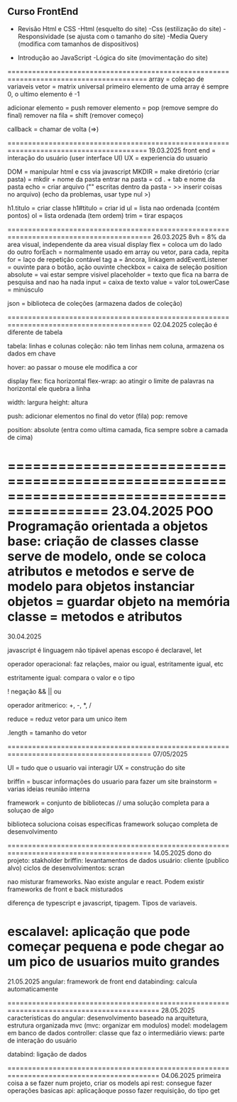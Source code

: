 ## Curso FrontEnd
- Revisão Html e CSS
    -Html (esquelto do site)
    -Css (estilização do site)
    -Responsividade (se ajusta com o tamanho do site)
    -Media Query (modifica com tamanhos de dispositivos)

- Introdução ao JavaScript
    -Lógica do site (movimentação do site)

========================================================================================
array = coleçao de variaveis 
vetor = matrix universal
primeiro elemento de uma array é sempre 0, o ultimo elemento é -1

adicionar elemento = push
remover elemento = pop (remove sempre do final)
remover na fila = shift (remover começo)

callback = chamar de volta (=>)

========================================================================================
19.03.2025
front end = interação do usuário (user interface UI) UX = experiencia do usuario

DOM = manipular html e css via javascript
MKDIR = make diretório (criar pasta) = mkdir + nome da pasta
entrar na pasta = cd . + tab e nome da pasta
echo = criar arquivo ("" escritas dentro da pasta - >> inserir coisas no arquivo)
(echo da problemas, usar type nul >)

h1.titulo = criar classe
h1#titulo = criar id
ul = lista nao ordenada (contém pontos)
ol = lista ordenada (tem ordem)
trim = tirar espaços

=========================================================================================
26.03.2025
8vh = 8% da area visual, independente da area visual
display flex = coloca um do lado do outro
forEach = normalmente usado em array ou vetor, para cada, repita
for = laço de repetição contável
tag a = âncora, linkagem
addEventListener = ouvinte para o botão, ação ouvinte
checkbox = caixa de seleção
position absolute = vai estar sempre visivel
placeholder = texto que fica na barra de pesquisa and nao ha nada
input = caixa de texto
value = valor
toLowerCase = minúsculo

json = biblioteca de coleções (armazena dados de coleção)

=========================================================================================
02.04.2025
coleção é diferente de tabela

tabela: linhas e colunas
coleção: não tem linhas nem coluna, armazena os dados em chave

hover: ao passar o mouse ele modifica a cor

display flex: fica horizontal
flex-wrap: ao atingir o limite de palavras na horizontal ele quebra a linha

width: largura
height: altura

push: adicionar elementos no final do vetor (fila)
pop: remove

position: absolute (entra como ultima camada, fica sempre sobre a camada de cima)

==========================================================================================
23.04.2025
POO
Programação orientada a objetos 
base: criação de classes
classe serve de modelo, onde se coloca atributos e metodos e serve de modelo para objetos
instanciar objetos = guardar objeto na memória
classe = metodos e atributos
==========================================================================================
30.04.2025

javascript é linguagem não tipável
apenas escopo é declaravel, let

operador operacional: faz relações, maior ou igual, estritamente igual, etc

estritamente igual: compara o valor e o tipo

! negação
&& 
|| ou

operador aritmerico: +, -, *, /

reduce = reduz vetor para um unico item

.length = tamanho do vetor

=========================================================================================
07/05/2025

UI = tudo que o usuario vai interagir
UX = construção do site

briffin = buscar informações do usuario para fazer um site
brainstorm = varias ideias reunião interna

framework =  conjunto de bibliotecas // uma solução completa para a soluçao de algo

biblioteca soluciona coisas específicas
framework soluçao completa de desenvolvimento

=========================================================================================
14.05.2025
dono do projeto: stakholder
briffin: levantamentos de dados
usuário: cliente (publico alvo)
ciclos de desenvolvimentos: scran

nao misturar frameworks. Nao existe angular e react. Podem existir frameworks de front e back misturados

diferença de typescript e javascript, tipagem. Tipos de variaveis.

escalavel: aplicação que pode começar pequena e pode chegar ao um pico de usuarios muito grandes
==========================================================================================
21.05.2025
angular: framework de front end
databinding: calcula automaticamente

===========================================================================================
28.05.2025
caracteristicas do angular: desenvolvimento baseado na arquitetura, estrutura organizada
mvc (mvc: organizar em modulos)
model: modelagem em banco de dados
controller: classe que faz o intermediário
views: parte de interação do usuário

databind: ligação de dados

===========================================================================================
04.06.2025
primeira coisa a se fazer num projeto, criar os models
api rest: consegue fazer operações basicas
api: aplicaçãoque posso fazer requisição, do tipo get